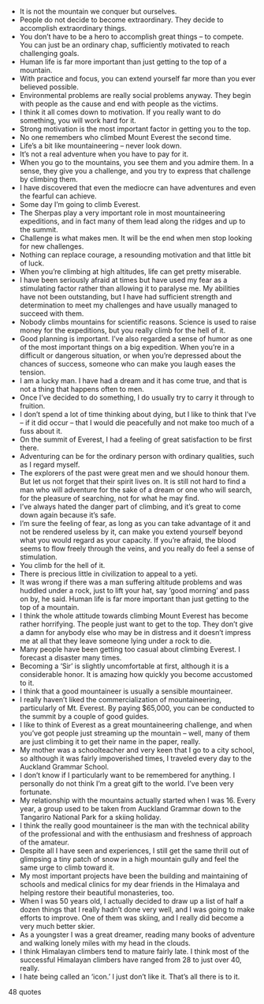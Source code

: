  - It is not the mountain we conquer but ourselves.
 - People do not decide to become extraordinary. They decide to accomplish extraordinary things.
 - You don’t have to be a hero to accomplish great things – to compete. You can just be an ordinary chap, sufficiently motivated to reach challenging goals.
 - Human life is far more important than just getting to the top of a mountain.
 - With practice and focus, you can extend yourself far more than you ever believed possible.
 - Environmental problems are really social problems anyway. They begin with people as the cause and end with people as the victims.
 - I think it all comes down to motivation. If you really want to do something, you will work hard for it.
 - Strong motivation is the most important factor in getting you to the top.
 - No one remembers who climbed Mount Everest the second time.
 - Life’s a bit like mountaineering – never look down.
 - It’s not a real adventure when you have to pay for it.
 - When you go to the mountains, you see them and you admire them. In a sense, they give you a challenge, and you try to express that challenge by climbing them.
 - I have discovered that even the mediocre can have adventures and even the fearful can achieve.
 - Some day I’m going to climb Everest.
 - The Sherpas play a very important role in most mountaineering expeditions, and in fact many of them lead along the ridges and up to the summit.
 - Challenge is what makes men. It will be the end when men stop looking for new challenges.
 - Nothing can replace courage, a resounding motivation and that little bit of luck.
 - When you’re climbing at high altitudes, life can get pretty miserable.
 - I have been seriously afraid at times but have used my fear as a stimulating factor rather than allowing it to paralyse me. My abilities have not been outstanding, but I have had sufficient strength and determination to meet my challenges and have usually managed to succeed with them.
 - Nobody climbs mountains for scientific reasons. Science is used to raise money for the expeditions, but you really climb for the hell of it.
 - Good planning is important. I’ve also regarded a sense of humor as one of the most important things on a big expedition. When you’re in a difficult or dangerous situation, or when you’re depressed about the chances of success, someone who can make you laugh eases the tension.
 - I am a lucky man. I have had a dream and it has come true, and that is not a thing that happens often to men.
 - Once I’ve decided to do something, I do usually try to carry it through to fruition.
 - I don’t spend a lot of time thinking about dying, but I like to think that I’ve – if it did occur – that I would die peacefully and not make too much of a fuss about it.
 - On the summit of Everest, I had a feeling of great satisfaction to be first there.
 - Adventuring can be for the ordinary person with ordinary qualities, such as I regard myself.
 - The explorers of the past were great men and we should honour them. But let us not forget that their spirit lives on. It is still not hard to find a man who will adventure for the sake of a dream or one who will search, for the pleasure of searching, not for what he may find.
 - I’ve always hated the danger part of climbing, and it’s great to come down again because it’s safe.
 - I’m sure the feeling of fear, as long as you can take advantage of it and not be rendered useless by it, can make you extend yourself beyond what you would regard as your capacity. If you’re afraid, the blood seems to flow freely through the veins, and you really do feel a sense of stimulation.
 - You climb for the hell of it.
 - There is precious little in civilization to appeal to a yeti.
 - It was wrong if there was a man suffering altitude problems and was huddled under a rock, just to lift your hat, say ‘good morning’ and pass on by, he said. Human life is far more important than just getting to the top of a mountain.
 - I think the whole attitude towards climbing Mount Everest has become rather horrifying. The people just want to get to the top. They don’t give a damn for anybody else who may be in distress and it doesn’t impress me at all that they leave someone lying under a rock to die.
 - Many people have been getting too casual about climbing Everest. I forecast a disaster many times.
 - Becoming a ‘Sir’ is slightly uncomfortable at first, although it is a considerable honor. It is amazing how quickly you become accustomed to it.
 - I think that a good mountaineer is usually a sensible mountaineer.
 - I really haven’t liked the commercialization of mountaineering, particularly of Mt. Everest. By paying $65,000, you can be conducted to the summit by a couple of good guides.
 - I like to think of Everest as a great mountaineering challenge, and when you’ve got people just streaming up the mountain – well, many of them are just climbing it to get their name in the paper, really.
 - My mother was a schoolteacher and very keen that I go to a city school, so although it was fairly impoverished times, I traveled every day to the Auckland Grammar School.
 - I don’t know if I particularly want to be remembered for anything. I personally do not think I’m a great gift to the world. I’ve been very fortunate.
 - My relationship with the mountains actually started when I was 16. Every year, a group used to be taken from Auckland Grammar down to the Tangariro National Park for a skiing holiday.
 - I think the really good mountaineer is the man with the technical ability of the professional and with the enthusiasm and freshness of approach of the amateur.
 - Despite all I have seen and experiences, I still get the same thrill out of glimpsing a tiny patch of snow in a high mountain gully and feel the same urge to climb toward it.
 - My most important projects have been the building and maintaining of schools and medical clinics for my dear friends in the Himalaya and helping restore their beautiful monasteries, too.
 - When I was 50 years old, I actually decided to draw up a list of half a dozen things that I really hadn’t done very well, and I was going to make efforts to improve. One of them was skiing, and I really did become a very much better skier.
 - As a youngster I was a great dreamer, reading many books of adventure and walking lonely miles with my head in the clouds.
 - I think Himalayan climbers tend to mature fairly late. I think most of the successful Himalayan climbers have ranged from 28 to just over 40, really.
 - I hate being called an ‘icon.’ I just don’t like it. That’s all there is to it.

48 quotes